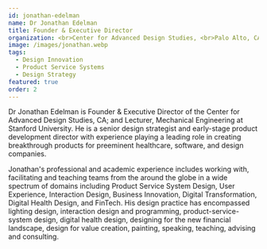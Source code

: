 ```yaml
---
id: jonathan-edelman
name: Dr Jonathan Edelman
title: Founder & Executive Director
organization: <br>Center for Advanced Design Studies, <br>Palo Alto, CA
image: /images/jonathan.webp
tags:
  - Design Innovation
  - Product Service Systems
  - Design Strategy
featured: true
order: 2
---
```


Dr Jonathan Edelman is Founder & Executive Director of the Center for Advanced Design Studies, CA; and Lecturer, Mechanical Engineering at Stanford University. He is a senior design strategist and early-stage product development director with experience playing a leading role in creating breakthrough products for preeminent healthcare, software, and design companies.

Jonathan's professional and academic experience includes working with, facilitating and teaching teams from the around the globe in a wide spectrum of domains including Product Service System Design, User Experience, Interaction Design, Business Innovation, Digital Transformation, Digital Health Design, and FinTech. His design practice has encompassed lighting design, interaction design and programming, product-service-system design, digital health design, designing for the new financial landscape, design for value creation, painting, speaking, teaching, advising and consulting.